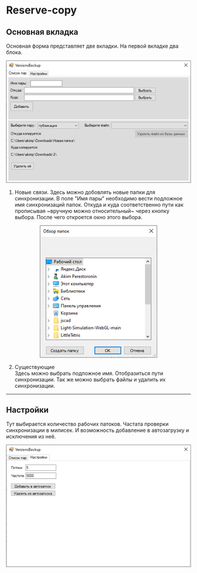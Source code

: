 # Reserve-copy

## Основная вкладка

Основная форма представляет две вкладки.
На первой вкладке два блока.

<p align="center">
  <img src="https://github.com/Mika-dot/Reserve-copy/blob/main/Media/Basic.PNG?raw=true"/>
</p>

1. Новые связи.
Здесь можно добовлять новые папки для синхронизации.
В поле "Имя пары" необходимо вести подложное имя синхронизаций папок.
Откуда и куда соответственно пути как прописывая ~вручную можно относительный~ через кнопку выбора. После чего откроется окно этого выбора.

<p align="center">
  <img src="https://github.com/Mika-dot/Reserve-copy/blob/main/Media/FolderSelection.PNG?raw=true"/>
</p>

2. Существующие  
Здесь можно выбрать подложное имя. Отобразиться пути синхронизации. 
Так же можно выбрать файлы и удалить их синхронизации. 

---

## Настройки

Тут выбирается количество рабочих патоков.
Частата проверки синхронизации в милисек.
И возможность добавление в автозагрузку и исключения из неё.

<p align="center">
  <img src="https://github.com/Mika-dot/Reserve-copy/blob/main/Media/SystemSettings.PNG?raw=true"/>
</p>

